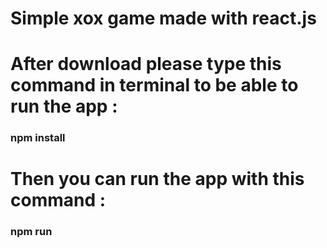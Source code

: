 # Simple xox game made with react.js

# After download please type this command in terminal to be able to run the app :

### npm install

# Then you can run the app with this command :

### npm run